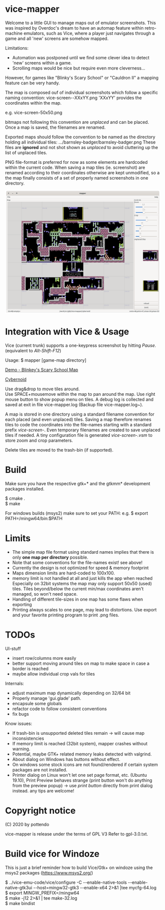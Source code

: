 # vice-mapper
Welcome to a little GUI to manage maps out of emulator
screenshots. This was inspired by Overdoc's dream to have an automap
feature within retro-machine emulators, such as Vice, where a player
just navigates through a game and all 'new' screens are somehow
mapped.

Limitations:
- Automation was postponed until we find some clever idea to detect
'new' screens within a game.
- Scrolling maps would be nice but require even more cleverness...

However, for games like "Blinky's Scary School" or "Cauldron II" a
mapping feature can be very handy.

The map is composed ouf of individual screenshots which follow a
specific naming convention:
  vice-screen--XXxYY.png
'XXxYY' provides the coordinates within the map. 

e.g.
  vice-screen-50x50.png
  
bitmaps not following this convention are *unplaced* and can be
placed. Once a map is saved, the filenames are renamed.

Exported maps should follow the convention to be named as the
directory holding all individual tiles:
  .../barnsley-badger/barnsley-badger.png
These files are **ignored** and not shot shown as *unplaced* to avoid
cluttering up the list of unplaced tiles.
  
PNG file-format is preferred for now as some elements are hardcoded
within the current code.
When saving a map tiles (ie. screenshot) are renamed according to
their coordinates otherwise are kept unmodified, so a the map finally
consists of a set of properly named screenshots in one directory. 

![Cybernoid](https://github.com/pottendo/vice-mapper/blob/master/doc/Demo4-Cybernoid.png)

# Integration with Vice & Usage

Vice (current trunk) supports a one-keypress screenshot by hitting *Pause*.
(equivalent to *Alt-Shift-F12*)

Usage:
$ mapper [game-map directory]

[Demo - Blinkey's Scary School
Map](https://github.com/pottendo/vice-mapper/blob/master/doc/Demo1-BlinkeyMap.png)<br>

[Cybernoid](https://github.com/pottendo/vice-mapper/blob/master/doc/Demo3-Cybernoid.png)<br>

Use drag&drop to move tiles around. <br>
Use SPACE+mousemove within the map to pan around the map. 
Use right mouse button to show popup menu on tiles.
A debug log is collected and saved at exit in file vice-mapper.log
(Backup file vice-mapper.log~).

A map is stored in one directory using a standard filename convention
for each placed (and even unplaced) tiles.
Saving a map therefore renames tiles to code the coordinates into the
file-names starting with a standard prefix *vice-screen-*. Even
temporary filenames are created to save unplaced tiles if needed.
A tiny configuration file is generated *vice-screen-.vsm* to store
zoom and crop parameters.

Delete tiles are moved to the trash-bin (if supported).

# Build

Make sure you have the respective gtk+* and the gtkmm* development
packages installed.

$ cmake .<br>
$ make

For windows builds (msys2) make sure to set your PATH: 
e.g. $ export PATH=/mingw64/bin:$PATH

# Limits

- The simple map file format using standard names implies that there
  is only **one map per directory** possible.
- Note that some conventions for the file-names exist! see above!
- Currently the design is not optimized for speed & memory footprint
- Maps dimension limits are hard-coded to 100x100.
- memory limit is not handled at all and just kills the app when reached<br>
  Especially on 32bit systems the map may only support 50x50 (used) tiles.
  Tiles beyond/below the current min/max coordinates aren't managed,
  so won't need space.
- Handling of different tile-sizes in one map has some flaws when
  exporting
- Printing always scales to one page, may lead to distortions.
  Use export and your favorite printing program to print .png files.


# TODOs

UI-stuff<br>
- insert row/columns more easily
- better support moving around tiles on map to make space in case a border is reached 
- maybe allow individual crop vals for tiles

Internals:<br>
- adjust maximum map dynamically depending on 32/64 bit
- Properly manage 'gui.glade' path.
- encapsule some globals
- refactor code to follow consistent conventions
- fix bugs

Know issues:<br>
- If trash-bin is unsupported deleted tiles remain -> will cause map
  inconsistencies
- If memory limit is reached (32bit system), mapper crashes without
  warning.
- Potential, maybe GTK+ related memory leaks detected with valgrind.
- About dialog on Windows has buttons without effect.
- On windows some stock icons are not found/rendered if certain system
  packages are not installed.
- Printer dialog on Linux won't let one set page format, etc. (Ubuntu
  19.10), Print Preview behaves strange (print button won't do
  anything from the preview popup) -> use *print button* directly from
  print dialog instead.
  any tips are welcome!

# Copyright notice

(C) 2020 by pottendo

vice-mapper is release under the terms of GPL V3
Refer to gpl-3.0.txt.

# Build vice for Windoze

This is just a brief reminder how to build Vice/Gtk+ on windoze using
the msys2 packages (https://www.msys2.org/)

$ ../vice-emu-code/vice/configure -C --enable-native-tools
--enable-native-gtk3ui --host=mingw32-gtk3 --enable-x64 2>&1 |tee
mycfg-64.log<br>
$ export MINGW_PREFIX=/mingw64<br>
$ make -j12 2>&1 | tee make-32.log<br>
$ make bindist<br>


